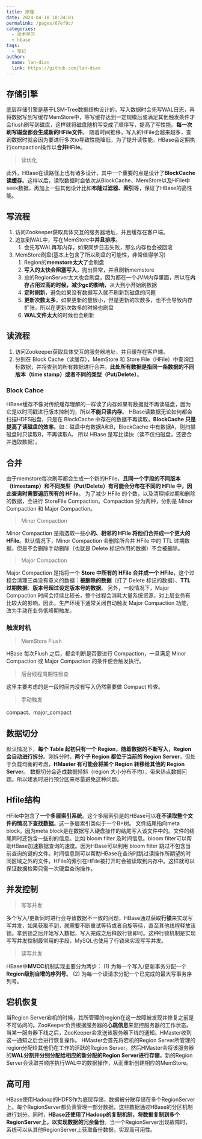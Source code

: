 ```yaml
---
title: 原理
date: 2024-04-10 18:34:01
permalink: /pages/67ef0c/
categories:
  - 技术学习
  - hbase
tags:
  - 笔记
author: 
  name: lan-dian
  link: https://github.com/lan-dian
---
```

## 存储引擎

底层存储引擎是基于LSM-Tree数据结构设计的。写入数据时会先写WAL日志，再将数据写到写缓存MemStore中，等写缓存达到一定规模后或满足其他触发条件才会flush刷写到磁盘，这样就将磁盘随机写变成了顺序写，提高了写性能。**每一次刷写磁盘都会生成新的HFile文件**。
随着时间推移，写入的HFile会越来越多，查询数据时就会因为要进行多次io导致性能降低，为了提升读性能，HBase会定期执行compaction操作以**合并HFile**。

> 读优化

此外，HBase在读路径上也有诸多设计，其中一个重要的点是设计了**BlockCache读缓存**。这样以后，读取数据时会依次从BlockCache、MemStore以及HFile中seek数据，再加上一些其他设计比如**布隆过滤器、索引**等，保证了HBase的高性能。

## 写流程

1. 访问Zookeeper获取具体交互的服务器地址，并且缓存在客户端。
2. 追加到WAL中，写在MemStore中**并且排序**。
   1. 会先写WAL再写内存，如果同步日志失败，那么内存也会被回滚
3. MemStore刷盘(基本上包含了所以刷盘的可能性，非常值得学习)
   1. Region的**memstore太大**了会刷盘
   2. **写入的太快会阻塞写入**，抛出异常，并且刷新memstore
   3. 总的RegionServer太大也会刷盘，因为都在一个JVM内存里面，所以在**内存占用过高的时候，减少gc的影响**，从大到小开始刷数据
   4. **定时刷新**，避免如果没有数据写入就不刷新到磁盘的问题
   5. **更新次数太多**，如果更新的量很小，但是更新的次数多，也不会导致内存扩张，所以在更新次数多的时候也刷盘
   6. **WAL文件太大**的时候也会刷新

## 读流程

1. 访问Zookeeper获取具体交互的服务器地址，并且缓存在客户端。
2. 分别在 Block Cache（读缓存），MemStore 和 Store File（HFile）中查询目标数据，并将查到的所有数据进行合并。**此处所有数据是指同一条数据的不同版本（time stamp）或者不同的类型（Put/Delete）**。

### Block Cahce

HBase缓存不像对传统缓存理解的一样读了内存如果有数据就不再读磁盘，因为它是以时间戳进行版本控制的，所以**不能只读内存**。
HBase读数据无论如何都会扫描HDFS磁盘，只是在 BlockCache 中存在的数据不再读取，**BlockCache 只是提高了读磁盘的效率**。如：磁盘中有数据A和B，BlockCache 中有数据A，则扫描磁盘时只读取B，不再读取A。
所以 HBase 是写比读快（读不仅扫磁盘，还要合并选取数据）。

## 合并

由于memstore每次刷写都会生成一个新的HFile，**且同一个字段的不同版本（timestamp）和不同类型（Put/Delete）有可能会分布在不同的 HFile 中，因此查询时需要遍历所有的 HFile**。
为了减少 HFile 的个数，以及清理掉过期和删除的数据，会进行 StoreFile Compaction。Compaction 分为两种，分别是 Minor Compaction 和 Major Compaction。

> Minor Compaction

Minor Compaction 是指选取一些**小的、相邻的 HFile 将他们合并成一个更大的 HFile**。默认情况下，Minor Compaction 会删除所合并 HFile 中的 TTL 过期数据，但是不会删除手动删除（也就是 Delete 标记作用的数据）不会被删除。 

> Major Compaction

Major Compaction 是指将一个 **Store 中所有的 HFile 合并成一个 HFile**，这个过程会清理三类没有意义的数据：**被删除的数据**（打了 Delete 标记的数据）、**TTL 过期数据**、**版本号超过设定版本号的数据**。
另外，一般情况下，Major Compaction 时间会持续比较长，整个过程会消耗大量系统资源，对上层业务有比较大的影响。因此，生产环境下通常关闭自动触发 Major Compaction 功能，改为手动在业务低峰期触发。

### 触发时机

> MemStore Flush

HBase 每次Flush 之后，都会判断是否要进行 Compaction，一旦满足 Minor Compaction 或 Major Compaction 的条件便会触发执行。

> 后台线程周期性检查

这里主要考虑的是一段时间内没有写入仍然需要做 Compact 检查。

> 手动触发

compact、major_compact

## 数据切分

默认情况下，**每个 Table 起初只有一个 Region，随着数据的不断写入，Region 会自动进行拆分**。刚拆分时，**两个子 Region 都位于当前的 Region Server**，但处于负载均衡的考虑，**HMaster 有可能会将某个 Region 转移给其他的 Region Server**。
数据切分会造成数据倾斜（region 大小分布不均），带来热点数据问题。所以建表时进行预分区来尽量避免这种问题。

## Hfile结构

HFile中包含了**一个多层索引系统**。这个多层索引是的HBase可以**在不读取整个文件的情况下查找数据**。这一多层索引类似于一个B+树。
文件结尾指向meta block。因为meta block是在数据写入硬盘操作的结尾写入该文件中的。文件的结尾同时还包含一些别的信息。比如 bloom filter 及时间信息。bloom filter可以帮助HBase加速数据查询的速度。因为HBase可以利用 bloom filter 跳过不包含当前查询的键的文件。时间信息则可以帮助HBase在查询时跳过读操作所期望的时间区域之外的文件。HFile的索引在HFile被打开时会被读取到内存中。这样就可以保证数据检索只需一次硬盘查询操作。

## 并发控制

> 写写并发

多个写入/更新同时进行会导致数据不一致的问题，HBase通过获取**行锁**来实现写写并发，如果获取不到，就需要不断重试等待或者自旋等待，直至其他线程释放该锁。拿到锁之后开始写入数据，写入完成之后释放行锁即可。这种行锁机制是实现写写并发控制最常用的手段，MySQL也使用了行锁来实现写写并发。

> 读写并发

HBase中**MVCC**机制实现主要分为两步：
(1) 为每一个写入/更新事务分配一个**Region级别自增的序列号**。
(2) 为每一个读请求分配一个已完成的最大写事务序列号。

## 宕机恢复

当Region Server宕机的时候，其所管理的region在这一故障被发现并修复之前是不可访问的。ZooKeeper负责根据服务器的**心跳信息**来监控服务器的工作状态。当某一服务器下线之后，ZooKeeper会发送该服务器下线的通知。HMaster收到这一通知之后会进行恢复操作。
HMaster会首先将宕机的Region Server所管理的region分配给其他仍在工作的活跃的Region Server。然后HMaster会将该服务器的**WAL分割并分别分配给相应的新分配的Region Server进行存储**。新的Region Server会读取并顺序执行WAL中的数据操作，从而重新创建相应的MemStore。

## 高可用

HBase使用Hadoop的HDFS作为底层存储，数据被分散存储在多个RegionServer上。每个RegionServer都负责管理一部分数据，这些数据通过HBase的分区机制进行划分。同时，**HBase还使用了Hadoop的复制机制，将数据复制到多个RegionServer上，以实现数据的冗余备份**。当一个RegionServer出现故障时，系统可以从其他RegionServer上获取备份数据，实现高可用性。



